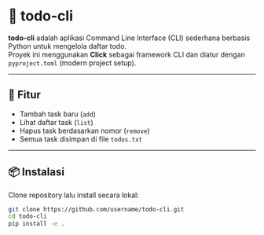 # 📝 todo-cli

**todo-cli** adalah aplikasi Command Line Interface (CLI) sederhana berbasis Python untuk mengelola daftar todo.  
Proyek ini menggunakan **Click** sebagai framework CLI dan diatur dengan `pyproject.toml` (modern project setup).

---

## 🚀 Fitur
- Tambah task baru (`add`)
- Lihat daftar task (`list`)
- Hapus task berdasarkan nomor (`remove`)
- Semua task disimpan di file `todos.txt`

---

## 📦 Instalasi
Clone repository lalu install secara lokal:

```bash
git clone https://github.com/username/todo-cli.git
cd todo-cli
pip install -e .
